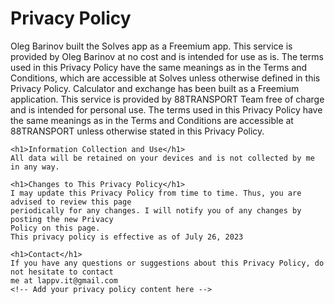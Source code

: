 <!DOCTYPE html>
<html lang="en">

<head>
    <meta charset="UTF-8">
    <meta name="viewport" content="width=device-width, initial-scale=1.0">
    <title>Your Website Privacy Policy</title>
</head>

<body>
    <h1>Privacy Policy</h1>
    Oleg Barinov built the Solves app as a Freemium app. This service is provided by Oleg
    Barinov at no cost and is intended for use as is.
    The terms used in this Privacy Policy have the same meanings as in the Terms and
    Conditions, which are accessible at Solves unless otherwise defined in this Privacy Policy.
    Calculator and exchange has been built as a Freemium application. This service is provided by 88TRANSPORT Team free
    of charge and is intended for personal use.
    The terms used in this Privacy Policy have the same meanings as in the Terms and
    Conditions are accessible at 88TRANSPORT unless otherwise stated in this Privacy Policy.
    
    <h1>Information Collection and Use</h1>
    All data will be retained on your devices and is not collected by me in any way.
    
    <h1>Changes to This Privacy Policy</h1>
    I may update this Privacy Policy from time to time. Thus, you are advised to review this page
    periodically for any changes. I will notify you of any changes by posting the new Privacy
    Policy on this page.
    This privacy policy is effective as of July 26, 2023
    
    <h1>Contact</h1>
    If you have any questions or suggestions about this Privacy Policy, do not hesitate to contact
    me at lappv.it@gmail.com
    <!-- Add your privacy policy content here -->

</body>

</html>